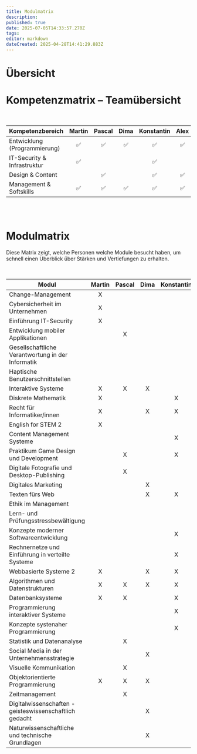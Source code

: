 ```yaml
---
title: Modulmatrix
description: 
published: true
date: 2025-07-05T14:33:57.270Z
tags: 
editor: markdown
dateCreated: 2025-04-28T14:41:29.883Z
---
```


# Übersicht




# Kompetenzmatrix – Teamübersicht
<br>

| Kompetenzbereich               | Martin | Pascal | Dima | Konstantin | Alex | Nils |
|:--------------------------------|:------:|:------:|:----:|:----------:|:----:|:----:|
| Entwicklung (Programmierung)    |   ✅    |   ✅    | ✅   |     ✅      | ✅   |  ✅    |
| IT-Security & Infrastruktur     |   ✅    |        |     |     ✅      |      |   ✅   |
| Design & Content                |        |   ✅    |     |     ✅      | ✅   |    |
| Management & Softskills         |   ✅    |   ✅    | ✅   |     ✅      | ✅   | ✅     |

<br>
<br>

# Modulmatrix


Diese Matrix zeigt, welche Personen welche Module besucht haben, um schnell einen Überblick über Stärken und Vertiefungen zu erhalten.

<br>


| Modul                                | Martin | Pascal | Dima | Konstantin | Alex|   Nils  
|--------------------------------------|:--------:|:--------:|:--------:|:--------:|:--------:|:--------:|
| Change-Management                    |    X     |          |          |          |          |          |
| Cybersicherheit im Unternehmen       |    X     |          |          |          |          |          |
| Einführung IT-Security               |    X     |         |          |          |          |   X       |
| Entwicklung mobiler Applikationen    |				  | 		X		|         |           |          | 				|
| Gesellschaftliche Verantwortung in der Informatik                  |        |          |         |          |          |  X        |
| Haptische Benutzerschnittstellen                  |        |          |         |          |          |  X        |
| Interaktive Systeme                  |     X    |     X     |    X     |          |          |  X        |
| Diskrete Mathematik                  |     X    |         |          |      X    |          |          |
| Recht für Informatiker/innen         |     X     |         |    X     |     X     |          |          |
| English for STEM 2                   |     X    |          |          |         |          |          |
| Content Management Systeme           |          |          |          |     X     |     X   |          |
| Praktikum Game Design und Development|          |     X     |          |      X    |    X    |         X |
| Digitale Fotografie und Desktop-Publishing |     |     X     |          |         |      X   |          |
| Digitales Marketing                   |         |          |    X      |          |          |      |
| Texten fürs Web                      |          |          |     X     |    X      |     X    |         |
| Ethik im Management                  |          |          |          |         |      X   |          |
| Lern- und Prüfungsstressbewältigung  |          |          |          |          |         |          |
| Konzepte moderner Softwareentwicklung|          |          |          |     X     |    X    |          |
| Rechnernetze und Einführung in verteilte Systeme |     |          |         |     X     |              |    |
| Webbasierte Systeme 2                |    X      |          |    X      |     X     |    X   |  X        |
| Algorithmen und Datenstrukturen      |    X     |    X    |    X      |     X     |     X    | X         |
| Datenbanksysteme                     |    X     |     X     |          |     X     |    X     |  X        |
| Programmierung interaktiver Systeme  |          |         |          |      X    |          |          |
| Konzepte systenaher Programmierung   |          |          |          |				X  | 				 |        |
| Statistik und Datenanalyse           |          |    X    |          |          |          |          |
| Social Media in der Unternehmensstrategie |          |         |     X     |          |          |          |
| Visuelle Kommunikation               |          |    X     |          |          |          |          |
| Objektorientierte Programmierung     |     X     |    X     |    X      |          |     X    |  X        |
| Zeitmanagement                       |          |    X     |          |          |          |          |
| Digitalwissenschaften - geisteswissenschaftlich gedacht                      |          |        |       X   |          |          |          |
Naturwissenschaftliche und technische Grundlagen                    |          |        |      X    |          |          |          |




 
